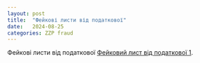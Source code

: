 ```yaml
---
layout: post
title:  "Фейкові листи від податкової"
date:   2024-08-25
categories: ZZP fraud
---
```



Фейкові листи від податкової [Фейковий лист від податкової 1](~/assets/images/2024-08-25-fake-mail-from-tax-office.jpg).
